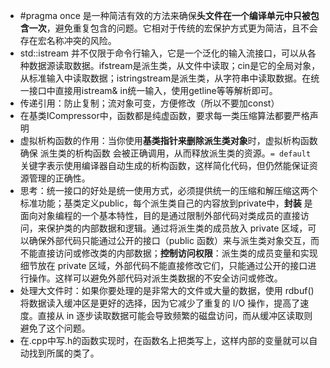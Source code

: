 * #pragma once 是一种简洁有效的方法来确保**头文件在一个编译单元中只被包含一次**，避免重复包含的问题。它相对于传统的宏保护方式更为简洁，且不会存在宏名称冲突的风险。
* std::istream 并不仅限于命令行输入，它是一个泛化的输入流接口，可以从各种数据源读取数据。ifstream是派生类，从文件中读取；cin是它的全局对象，从标准输入中读取数据；istringstream是派生类，从字符串中读取数据。在统一接口中直接用istream& in统一输入，使用getline等等解析即可。
* 传递引用：防止复制；流对象可变，方便修改（所以不要加const）
* 在基类ICompressor中，函数都是纯虚函数，要求每一类压缩算法都要严格声明
* 虚拟析构函数的作用：当你使用**基类指针来删除派生类对象**时，虚拟析构函数确保 派生类的析构函数 会被正确调用，从而释放派生类的资源。`= default` 关键字表示使用编译器自动生成的析构函数，这样简化代码，但仍然能保证资源管理的正确性。
* 思考：统一接口的好处是统一使用方式，必须提供统一的压缩和解压缩这两个标准功能；基类定义public，每个派生类自己的内容放到private中，**封装** 是面向对象编程的一个基本特性，目的是通过限制外部代码对类成员的直接访问，来保护类的内部数据和逻辑。通过将派生类的成员放入 private 区域，可以确保外部代码只能通过公开的接口（public 函数）来与派生类对象交互，而不能直接访问或修改类的内部数据；**控制访问权限**：派生类的成员变量和实现细节放在 private 区域，外部代码不能直接修改它们，只能通过公开的接口进行操作。这样可以避免外部代码对派生类数据的不安全访问或修改。
* 处理大文件时：如果你要处理的是非常大的文件或大量的数据，使用 rdbuf() 将数据读入缓冲区是更好的选择，因为它减少了重复的 I/O 操作，提高了速度。直接从 in 逐步读取数据可能会导致频繁的磁盘访问，而从缓冲区读取则避免了这个问题。
* 在.cpp中写.h的函数实现时，在函数名上把类写上，这样内部的变量就可以自动找到所属的类了。